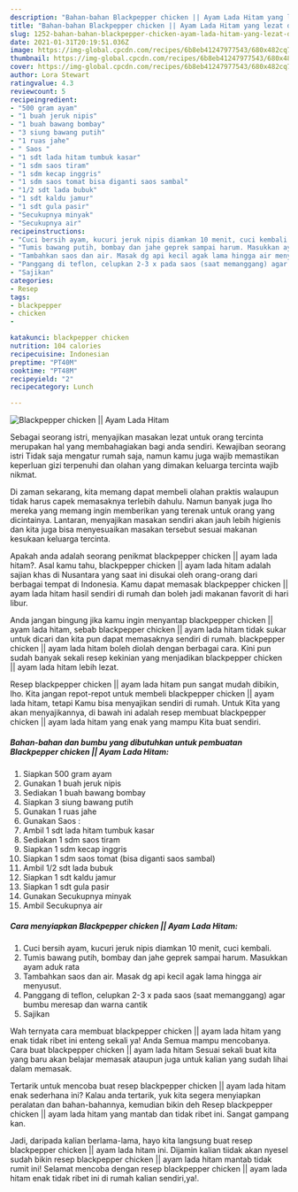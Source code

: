 ```yaml
---
description: "Bahan-bahan Blackpepper chicken || Ayam Lada Hitam yang lezat dan Mudah Dibuat"
title: "Bahan-bahan Blackpepper chicken || Ayam Lada Hitam yang lezat dan Mudah Dibuat"
slug: 1252-bahan-bahan-blackpepper-chicken-ayam-lada-hitam-yang-lezat-dan-mudah-dibuat
date: 2021-01-31T20:19:51.036Z
image: https://img-global.cpcdn.com/recipes/6b8eb41247977543/680x482cq70/blackpepper-chicken-ayam-lada-hitam-foto-resep-utama.jpg
thumbnail: https://img-global.cpcdn.com/recipes/6b8eb41247977543/680x482cq70/blackpepper-chicken-ayam-lada-hitam-foto-resep-utama.jpg
cover: https://img-global.cpcdn.com/recipes/6b8eb41247977543/680x482cq70/blackpepper-chicken-ayam-lada-hitam-foto-resep-utama.jpg
author: Lora Stewart
ratingvalue: 4.3
reviewcount: 5
recipeingredient:
- "500 gram ayam"
- "1 buah jeruk nipis"
- "1 buah bawang bombay"
- "3 siung bawang putih"
- "1 ruas jahe"
- " Saos "
- "1 sdt lada hitam tumbuk kasar"
- "1 sdm saos tiram"
- "1 sdm kecap inggris"
- "1 sdm saos tomat bisa diganti saos sambal"
- "1/2 sdt lada bubuk"
- "1 sdt kaldu jamur"
- "1 sdt gula pasir"
- "Secukupnya minyak"
- "Secukupnya air"
recipeinstructions:
- "Cuci bersih ayam, kucuri jeruk nipis diamkan 10 menit, cuci kembali."
- "Tumis bawang putih, bombay dan jahe geprek sampai harum. Masukkan ayam aduk rata"
- "Tambahkan saos dan air. Masak dg api kecil agak lama hingga air menyusut."
- "Panggang di teflon, celupkan 2-3 x pada saos (saat memanggang) agar bumbu meresap dan warna cantik"
- "Sajikan"
categories:
- Resep
tags:
- blackpepper
- chicken
- 

katakunci: blackpepper chicken  
nutrition: 104 calories
recipecuisine: Indonesian
preptime: "PT40M"
cooktime: "PT48M"
recipeyield: "2"
recipecategory: Lunch

---
```



![Blackpepper chicken || Ayam Lada Hitam](https://img-global.cpcdn.com/recipes/6b8eb41247977543/680x482cq70/blackpepper-chicken-ayam-lada-hitam-foto-resep-utama.jpg)

Sebagai seorang istri, menyajikan masakan lezat untuk orang tercinta merupakan hal yang membahagiakan bagi anda sendiri. Kewajiban seorang istri Tidak saja mengatur rumah saja, namun kamu juga wajib memastikan keperluan gizi terpenuhi dan olahan yang dimakan keluarga tercinta wajib nikmat.

Di zaman  sekarang, kita memang dapat membeli olahan praktis walaupun tidak harus capek memasaknya terlebih dahulu. Namun banyak juga lho mereka yang memang ingin memberikan yang terenak untuk orang yang dicintainya. Lantaran, menyajikan masakan sendiri akan jauh lebih higienis dan kita juga bisa menyesuaikan masakan tersebut sesuai makanan kesukaan keluarga tercinta. 



Apakah anda adalah seorang penikmat blackpepper chicken || ayam lada hitam?. Asal kamu tahu, blackpepper chicken || ayam lada hitam adalah sajian khas di Nusantara yang saat ini disukai oleh orang-orang dari berbagai tempat di Indonesia. Kamu dapat memasak blackpepper chicken || ayam lada hitam hasil sendiri di rumah dan boleh jadi makanan favorit di hari libur.

Anda jangan bingung jika kamu ingin menyantap blackpepper chicken || ayam lada hitam, sebab blackpepper chicken || ayam lada hitam tidak sukar untuk dicari dan kita pun dapat memasaknya sendiri di rumah. blackpepper chicken || ayam lada hitam boleh diolah dengan berbagai cara. Kini pun sudah banyak sekali resep kekinian yang menjadikan blackpepper chicken || ayam lada hitam lebih lezat.

Resep blackpepper chicken || ayam lada hitam pun sangat mudah dibikin, lho. Kita jangan repot-repot untuk membeli blackpepper chicken || ayam lada hitam, tetapi Kamu bisa menyajikan sendiri di rumah. Untuk Kita yang akan menyajikannya, di bawah ini adalah resep membuat blackpepper chicken || ayam lada hitam yang enak yang mampu Kita buat sendiri.

<!--inarticleads1-->

##### Bahan-bahan dan bumbu yang dibutuhkan untuk pembuatan Blackpepper chicken || Ayam Lada Hitam:

1. Siapkan 500 gram ayam
1. Gunakan 1 buah jeruk nipis
1. Sediakan 1 buah bawang bombay
1. Siapkan 3 siung bawang putih
1. Gunakan 1 ruas jahe
1. Gunakan  Saos :
1. Ambil 1 sdt lada hitam tumbuk kasar
1. Sediakan 1 sdm saos tiram
1. Siapkan 1 sdm kecap inggris
1. Siapkan 1 sdm saos tomat (bisa diganti saos sambal)
1. Ambil 1/2 sdt lada bubuk
1. Siapkan 1 sdt kaldu jamur
1. Siapkan 1 sdt gula pasir
1. Gunakan Secukupnya minyak
1. Ambil Secukupnya air




<!--inarticleads2-->

##### Cara menyiapkan Blackpepper chicken || Ayam Lada Hitam:

1. Cuci bersih ayam, kucuri jeruk nipis diamkan 10 menit, cuci kembali.
1. Tumis bawang putih, bombay dan jahe geprek sampai harum. Masukkan ayam aduk rata
1. Tambahkan saos dan air. Masak dg api kecil agak lama hingga air menyusut.
1. Panggang di teflon, celupkan 2-3 x pada saos (saat memanggang) agar bumbu meresap dan warna cantik
1. Sajikan




Wah ternyata cara membuat blackpepper chicken || ayam lada hitam yang enak tidak ribet ini enteng sekali ya! Anda Semua mampu mencobanya. Cara buat blackpepper chicken || ayam lada hitam Sesuai sekali buat kita yang baru akan belajar memasak ataupun juga untuk kalian yang sudah lihai dalam memasak.

Tertarik untuk mencoba buat resep blackpepper chicken || ayam lada hitam enak sederhana ini? Kalau anda tertarik, yuk kita segera menyiapkan peralatan dan bahan-bahannya, kemudian bikin deh Resep blackpepper chicken || ayam lada hitam yang mantab dan tidak ribet ini. Sangat gampang kan. 

Jadi, daripada kalian berlama-lama, hayo kita langsung buat resep blackpepper chicken || ayam lada hitam ini. Dijamin kalian tiidak akan nyesel sudah bikin resep blackpepper chicken || ayam lada hitam mantab tidak rumit ini! Selamat mencoba dengan resep blackpepper chicken || ayam lada hitam enak tidak ribet ini di rumah kalian sendiri,ya!.

